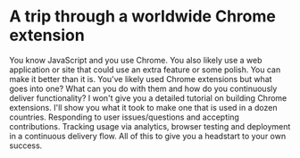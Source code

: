 # A trip through a worldwide Chrome extension

You know JavaScript and you use Chrome. You also likely use a web application or site that could use an extra feature or some polish. You can make it better than it is. You've likely used Chrome extensions but what goes into one? What can you do with them and how do you continuously deliver functionality? I won't give you a detailed tutorial on building Chrome extensions. I'll show you what it took to make one that is used in a dozen countries. Responding to user issues/questions and accepting contributions. Tracking usage via analytics, browser testing and deployment in a continuous delivery flow. All of this to give you a headstart to your own success.
